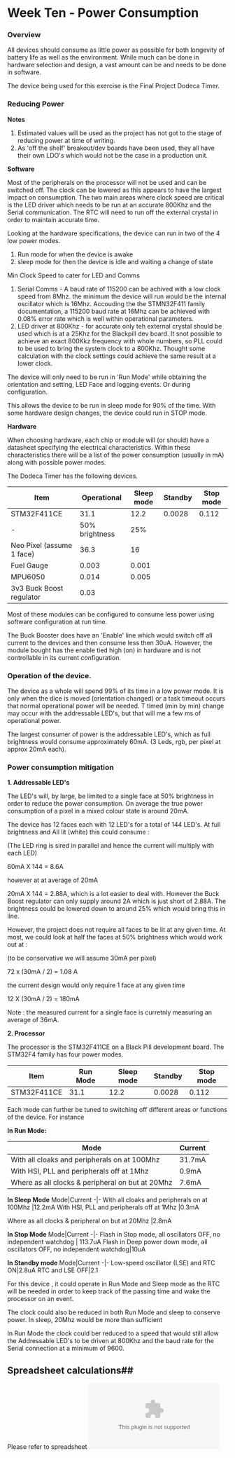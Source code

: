 # Week Ten - Power Consumption  

### Overview
All devices should consume as little power as possible for both longevity of battery life as well as the environment. 
While much can be done in hardware selection and design, a vast amount can be and needs to be done in software.

The device being used for this exercise is the Final Project Dodeca Timer.

### Reducing Power

**Notes**
 1. Estimated values will be used as the project has not got to the stage of reducing power at time of writing. 
 2. As 'off the shelf' breakout/dev boards have been used, they all have their own LDO's which would not be the case in a production unit. 

**Software**

Most of the peripherals on the processor will not be used and can be switched off. 
The clock can be lowered as this appears to have the largest impact on consumption. 
The two main areas where clock speed are critical  is the LED driver which needs to be run at an accurate 800Khz and the Serial communication. 
The RTC will need to run off the external crystal in order to maintain accurate time.

Looking at the hardware specifications, the device can run in two of the 4 low power modes.
1. Run mode for when the device is awake
2. sleep mode for then the device is idle and waiting a change of state

Min Clock Speed to cater for LED and Comms 

1. Serial Comms - A baud rate of 115200 can be achived with a low clock speed from 8Mhz. the minimum the device will run would be the internal oscillator which is 16Mhz. Accouding the the STMN32F411 family documentation, a 115200 baud rate at 16Mhz can be achieved with 0.08% error rate which is well within operational parameters.
2. LED driver at 800Khz - for accurate only teh external crystal should be used which is at a 25Khz for the Blackpill dev board. It snot possible to achieve an exact 800Kkz frequency with whole numbers, so PLL could to be used to bring the system clock to a 800Khz. Thought some calculation with the clock settings could achieve the same result at a lower clock. 

The device will only need to be run in 'Run Mode' while obtaining the orientation and setting, LED Face and logging events. Or during configuration. 

This allows the device to be run in sleep mode for 90% of the time. With some hardware design changes, the device could run in STOP mode. 

**Hardware**

When choosing hardware, each chip or module will (or should) have a datasheet specifying the electrical characteristics. Within these characteristics there will be a list of the power consumption (usually in mA) along with possible power modes. 

The Dodeca Timer has the following devices. 

Item|Operational|Sleep mode|Standby|Stop mode
-|-|-|-|-
STM32F411CE	|31.1	|12.2	|0.0028	|0.112
-|50% brightness|25%		
Neo Pixel (assume 1 face)|	36.3	|16		
Fuel Gauge	|0.003|	0.001		
MPU6050	|0.014	|0.005		
3v3 Buck Boost regulator	|0.03			

Most of these modules can be configured to consume less power using software configuration at run time. 

The Buck Booster does have an 'Enable' line which would switch off all current to the devices and then consume less then 30uA. However, the module bought has the enable tied high (on) in hardware and is not controllable in its current configuration.


### Operation of the device. 
The device as a whole will spend 99% of its time in a low power mode. It is only when the dice is moved (orientation changed) or a task timeout occurs that normal operational power will be needed. T timed (min by min) change may occur with the addressable LED's, but that will me a few ms of operational power.

The largest consumer of power is the addressable LED's, which as full brightness would consume approximately 60mA. (3 Leds, rgb, per pixel at approx 20mA each).

### Power consumption mitigation

**1. Addressable LED's**

The LED's will, by large, be limited to a single face at 50% brightness in order to reduce the power consumption. On average the true power consumption of a pixel in a mixed colour state is around 20mA.

The device has 12 faces each with 12 LED's for a total of 144 LED's. At full brightness and All lit (white) this could consume :

(The LED ring is sired in parallel and hence the current will multiply with each LED)

60mA X 144 = 8.6A

however at at average of 20mA

20mA X 144 = 2.88A, which is a lot easier to deal with. However the Buck Boost regulator can only supply around 2A which is just short of 2.88A. The brightness could be lowered down to around 25% which would bring this in line.

However, the project does not require all faces to be lit at any given time. At most, we could look at half the faces at 50% brightness which would work out at :

(to be conservative we will assume 30mA per pixel)

72 x (30mA / 2) = 1.08 A

the current design would only require 1 face at any given time

12 X (30mA / 2) = 180mA

Note : the measured current for a single face is curretnly measuring an average of 36mA.

**2. Processor**

The processor is  the STM32F411CE on a Black Pill development board. 
The STM32F4 family has four power modes. 

Item|Run Mode|Sleep mode|Standby|Stop mode
-|-|-|-|-
STM32F411CE	|31.1	|12.2	|0.0028	|0.112

Each mode can further be tuned to switching off different areas or functions of the device. For instance

**In Run Mode:**

Mode|Current
-|-
With all cloaks and peripherals on at 100Mhz    |31.7mA
With HSI, PLL and peripherals off at 1Mhz      |0.9mA
Where as all clocks & peripheral on but at 20Mhz |7.6mA


**In Sleep Mode**
Mode|Current
-|-
With all cloaks and peripherals on at 100Mhz    |12.2mA
With HSI, PLL and peripherals off at 1Mhz      |0.3mA

Where as all clocks & peripheral on but at 20Mhz |2.8mA

**In Stop Mode**
Mode|Current
-|-
Flash in Stop mode, all oscillators OFF, no independent watchdog | 113.7uA
Flash in Deep power down mode, all oscillators OFF, no independent watchdog|10uA

**In Standby mode**
Mode|Current
-|-
Low-speed oscillator (LSE) and RTC ON|2.8uA
RTC and LSE OFF|2.1

For this device , it could operate in Run Mode and Sleep mode as the RTC will be needed in order to keep track of the passing time and wake the processor on an event.

The clock could also be reduced in both Run Mode and sleep to conserve power. In sleep, 20Mhz would be more than sufficient 

In Run Mode the clock could ber reduced to a speed that would still allow the Addressable LED's to be driven at 800Khz and the baud rate for the Serial connection at a minimum of 9600. 

## Spreadsheet calculations##

Please refer to spreadsheet 
![Power Calculations](/week-ten/PowerUsage.xlsx)

